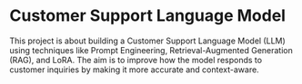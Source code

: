 # Customer Support Language Model
This project is about building a Customer Support Language Model (LLM) using techniques like Prompt Engineering, Retrieval-Augmented Generation (RAG), and LoRA. The aim is to improve how the model responds to customer inquiries by making it more accurate and context-aware.
